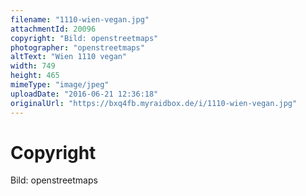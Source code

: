 ```yaml
---
filename: "1110-wien-vegan.jpg"
attachmentId: 20096
copyright: "Bild: openstreetmaps"
photographer: "openstreetmaps"
altText: "Wien 1110 vegan"
width: 749
height: 465
mimeType: "image/jpeg"
uploadDate: "2016-06-21 12:36:18"
originalUrl: "https://bxq4fb.myraidbox.de/i/1110-wien-vegan.jpg"
---
```


# Copyright

Bild: openstreetmaps
